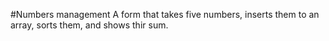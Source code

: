 #Numbers management
A form that takes five numbers, inserts them to an array, sorts them, and shows thir sum.